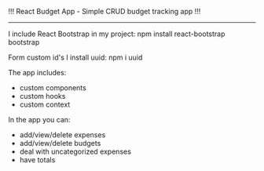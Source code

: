 !!! React Budget App - Simple CRUD budget tracking app !!!

---

I include React Bootstrap in my project:
npm install react-bootstrap bootstrap

Form custom id's I install uuid:
npm i uuid

The app includes:

- custom components
- custom hooks
- custom context

In the app you can:

- add/view/delete expenses
- add/view/delete budgets
- deal with uncategorized expenses
- have totals
